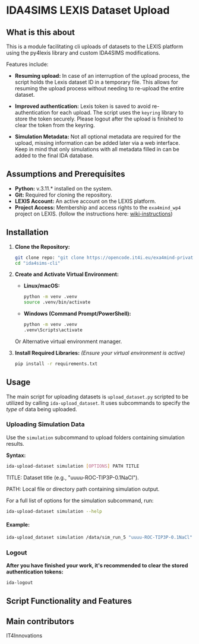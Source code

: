 # IDA4SIMS LEXIS Dataset Upload

## What is this about

This is a module facilitating cli uploads of datasets to the LEXIS platform using the py4lexis library and custom IDA4SIMS modifications.

Features include:
- **Resuming upload:** In case of an interruption of the upload process, the script holds the Lexis dataset ID in a temporary file. This allows for resuming the upload process without needing to re-upload the entire dataset.

- **Improved authentication:** Lexis token is saved to avoid re-authentication for each upload. The script uses the `keyring` library to store the token securely. Please logout after the upload is finished to clear the token from the keyring.

- **Simulation Metadata:** Not all optional metadata are required for the upload, missing information can be added later via a web interface. Keep in mind that only simulations with all metadata filled in can be added to the final IDA database.


## Assumptions and Prerequisites

- **Python:**  v.3.11.* installed on the system.
- **Git:** Required for cloning the repository.
- **LEXIS Account:** An active account on the LEXIS platform.
- **Project Access:** Membership and access rights to the `exa4mind_wp4` project on LEXIS. (follow the instructions here: [wiki-instructions](https://github.com/David-Ciz/ida4sims-cli/wiki/accessing%E2%80%90Lexis%E2%80%90project))

## Installation

1.  **Clone the Repository:**

    ```bash
    git clone repo: "git clone https://opencode.it4i.eu/exa4mind-private/wp4/ida4sims-cli.git"
    cd "ida4sims-cli"
    ```

2.  **Create and Activate Virtual Environment:**
    *   **Linux/macOS:**
        ```bash
        python -m venv .venv
        source .venv/bin/activate
        ```
    *   **Windows (Command Prompt/PowerShell):**
        ```bash
        python -m venv .venv
        .venv\Scripts\activate
        ```
    Or Alternative virtual environment manager.
3.  **Install Required Libraries:**
    *(Ensure your virtual environment is active)*
    ```bash
    pip install -r requirements.txt
    ```

## Usage

The main script for uploading datasets is `upload_dataset.py` scripted to be utilized by calling  `ida-upload_dataset`. It uses subcommands to specify the *type* of data being uploaded.

### Uploading Simulation Data

Use the `simulation` subcommand to upload folders containing simulation results.

**Syntax:**

```bash
ida-upload-dataset simulation [OPTIONS] PATH TITLE
```

TITLE: Dataset title (e.g., "uuuu-ROC-TIP3P-0.1NaCl").

PATH: Local file or directory path containing simulation output.


For a full list of options for the simulation subcommand, run: 

```bash
ida-upload-dataset simulation --help
```

#### Example:

```bash
ida-upload_dataset simulation /data/sim_run_5 "uuuu-ROC-TIP3P-0.1NaCl" --author-name "Jane Doe" --description "Equilibration phase, using TIp3P water model"
```


### Logout
**After you have finished your work, it's recommended to clear the stored authentication tokens:**

```bash
ida-logout
```

## Script Functionality and Features


## Main contributors
IT4Innovations